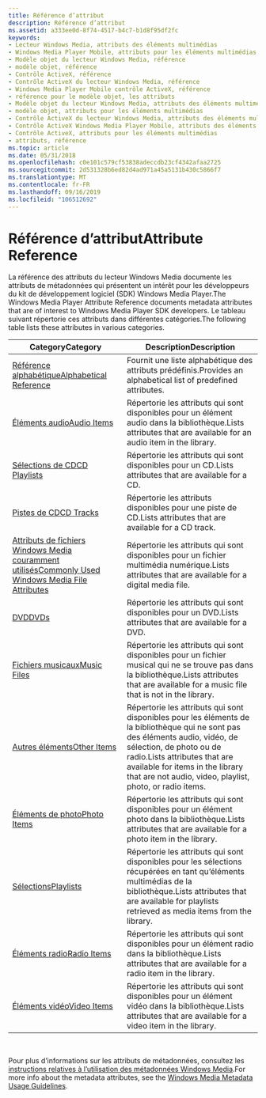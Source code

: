 ```yaml
---
title: Référence d’attribut
description: Référence d’attribut
ms.assetid: a333ee0d-8f74-4517-b4c7-b1d8f95df2fc
keywords:
- Lecteur Windows Media, attributs des éléments multimédias
- Windows Media Player Mobile, attributs pour les éléments multimédias
- Modèle objet du lecteur Windows Media, référence
- modèle objet, référence
- Contrôle ActiveX, référence
- Contrôle ActiveX du lecteur Windows Media, référence
- Windows Media Player Mobile contrôle ActiveX, référence
- référence pour le modèle objet, les attributs
- Modèle objet du lecteur Windows Media, attributs des éléments multimédias
- modèle objet, attributs pour les éléments multimédias
- Contrôle ActiveX du lecteur Windows Media, attributs des éléments multimédias
- Contrôle ActiveX Windows Media Player Mobile, attributs des éléments multimédias
- Contrôle ActiveX, attributs pour les éléments multimédias
- attributs, référence
ms.topic: article
ms.date: 05/31/2018
ms.openlocfilehash: c0e101c579cf53838adeccdb23cf4342afaa2725
ms.sourcegitcommit: 2d531328b6ed82d4ad971a45a5131b430c5866f7
ms.translationtype: MT
ms.contentlocale: fr-FR
ms.lasthandoff: 09/16/2019
ms.locfileid: "106512692"
---
```

# <a name="attribute-reference"></a><span data-ttu-id="d5fce-117">Référence d’attribut</span><span class="sxs-lookup"><span data-stu-id="d5fce-117">Attribute Reference</span></span>

<span data-ttu-id="d5fce-118">La référence des attributs du lecteur Windows Media documente les attributs de métadonnées qui présentent un intérêt pour les développeurs du kit de développement logiciel (SDK) Windows Media Player.</span><span class="sxs-lookup"><span data-stu-id="d5fce-118">The Windows Media Player Attribute Reference documents metadata attributes that are of interest to Windows Media Player SDK developers.</span></span> <span data-ttu-id="d5fce-119">Le tableau suivant répertorie ces attributs dans différentes catégories.</span><span class="sxs-lookup"><span data-stu-id="d5fce-119">The following table lists these attributes in various categories.</span></span>



| <span data-ttu-id="d5fce-120">Category</span><span class="sxs-lookup"><span data-stu-id="d5fce-120">Category</span></span>                                                                                       | <span data-ttu-id="d5fce-121">Description</span><span class="sxs-lookup"><span data-stu-id="d5fce-121">Description</span></span>                                                                                                              |
|------------------------------------------------------------------------------------------------|--------------------------------------------------------------------------------------------------------------------------|
| [<span data-ttu-id="d5fce-122">Référence alphabétique</span><span class="sxs-lookup"><span data-stu-id="d5fce-122">Alphabetical Reference</span></span>](alphabetical-attribute-reference.md)                                 | <span data-ttu-id="d5fce-123">Fournit une liste alphabétique des attributs prédéfinis.</span><span class="sxs-lookup"><span data-stu-id="d5fce-123">Provides an alphabetical list of predefined attributes.</span></span>                                                                  |
| [<span data-ttu-id="d5fce-124">Éléments audio</span><span class="sxs-lookup"><span data-stu-id="d5fce-124">Audio Items</span></span>](audio-item-attributes.md)                                                       | <span data-ttu-id="d5fce-125">Répertorie les attributs qui sont disponibles pour un élément audio dans la bibliothèque.</span><span class="sxs-lookup"><span data-stu-id="d5fce-125">Lists attributes that are available for an audio item in the library.</span></span>                                                    |
| [<span data-ttu-id="d5fce-126">Sélections de CD</span><span class="sxs-lookup"><span data-stu-id="d5fce-126">CD Playlists</span></span>](cd-playlist-attributes.md)                                                     | <span data-ttu-id="d5fce-127">Répertorie les attributs qui sont disponibles pour un CD.</span><span class="sxs-lookup"><span data-stu-id="d5fce-127">Lists attributes that are available for a CD.</span></span>                                                                            |
| [<span data-ttu-id="d5fce-128">Pistes de CD</span><span class="sxs-lookup"><span data-stu-id="d5fce-128">CD Tracks</span></span>](cd-track-attributes.md)                                                           | <span data-ttu-id="d5fce-129">Répertorie les attributs disponibles pour une piste de CD.</span><span class="sxs-lookup"><span data-stu-id="d5fce-129">Lists attributes that are available for a CD track.</span></span>                                                                      |
| [<span data-ttu-id="d5fce-130">Attributs de fichiers Windows Media couramment utilisés</span><span class="sxs-lookup"><span data-stu-id="d5fce-130">Commonly Used Windows Media File Attributes</span></span>](commonly-used-windows-media-file-attributes.md) | <span data-ttu-id="d5fce-131">Répertorie les attributs qui sont disponibles pour un fichier multimédia numérique.</span><span class="sxs-lookup"><span data-stu-id="d5fce-131">Lists attributes that are available for a digital media file.</span></span>                                                            |
| [<span data-ttu-id="d5fce-132">DVD</span><span class="sxs-lookup"><span data-stu-id="d5fce-132">DVDs</span></span>](dvd-attributes.md)                                                                     | <span data-ttu-id="d5fce-133">Répertorie les attributs qui sont disponibles pour un DVD.</span><span class="sxs-lookup"><span data-stu-id="d5fce-133">Lists attributes that are available for a DVD.</span></span>                                                                           |
| [<span data-ttu-id="d5fce-134">Fichiers musicaux</span><span class="sxs-lookup"><span data-stu-id="d5fce-134">Music Files</span></span>](music-file-attributes.md)                                                       | <span data-ttu-id="d5fce-135">Répertorie les attributs qui sont disponibles pour un fichier musical qui ne se trouve pas dans la bibliothèque.</span><span class="sxs-lookup"><span data-stu-id="d5fce-135">Lists attributes that are available for a music file that is not in the library.</span></span>                                         |
| [<span data-ttu-id="d5fce-136">Autres éléments</span><span class="sxs-lookup"><span data-stu-id="d5fce-136">Other Items</span></span>](other-item-attributes.md)                                                       | <span data-ttu-id="d5fce-137">Répertorie les attributs qui sont disponibles pour les éléments de la bibliothèque qui ne sont pas des éléments audio, vidéo, de sélection, de photo ou de radio.</span><span class="sxs-lookup"><span data-stu-id="d5fce-137">Lists attributes that are available for items in the library that are not audio, video, playlist, photo, or radio items.</span></span> |
| [<span data-ttu-id="d5fce-138">Éléments de photo</span><span class="sxs-lookup"><span data-stu-id="d5fce-138">Photo Items</span></span>](photo-item-attributes.md)                                                       | <span data-ttu-id="d5fce-139">Répertorie les attributs qui sont disponibles pour un élément photo dans la bibliothèque.</span><span class="sxs-lookup"><span data-stu-id="d5fce-139">Lists attributes that are available for a photo item in the library.</span></span>                                                     |
| [<span data-ttu-id="d5fce-140">Sélections</span><span class="sxs-lookup"><span data-stu-id="d5fce-140">Playlists</span></span>](playlist-attributes-ref.md)                                                       | <span data-ttu-id="d5fce-141">Répertorie les attributs qui sont disponibles pour les sélections récupérées en tant qu’éléments multimédias de la bibliothèque.</span><span class="sxs-lookup"><span data-stu-id="d5fce-141">Lists attributes that are available for playlists retrieved as media items from the library.</span></span>                             |
| [<span data-ttu-id="d5fce-142">Éléments radio</span><span class="sxs-lookup"><span data-stu-id="d5fce-142">Radio Items</span></span>](radio-item-attributes.md)                                                       | <span data-ttu-id="d5fce-143">Répertorie les attributs qui sont disponibles pour un élément radio dans la bibliothèque.</span><span class="sxs-lookup"><span data-stu-id="d5fce-143">Lists attributes that are available for a radio item in the library.</span></span>                                                     |
| [<span data-ttu-id="d5fce-144">Éléments vidéo</span><span class="sxs-lookup"><span data-stu-id="d5fce-144">Video Items</span></span>](video-item-attributes.md)                                                       | <span data-ttu-id="d5fce-145">Répertorie les attributs qui sont disponibles pour un élément vidéo dans la bibliothèque.</span><span class="sxs-lookup"><span data-stu-id="d5fce-145">Lists attributes that are available for a video item in the library.</span></span>                                                     |



 

<span data-ttu-id="d5fce-146">Pour plus d’informations sur les attributs de métadonnées, consultez les [instructions relatives à l’utilisation des métadonnées Windows Media](/previous-versions/ms867702(v=msdn.10)).</span><span class="sxs-lookup"><span data-stu-id="d5fce-146">For more info about the metadata attributes, see the [Windows Media Metadata Usage Guidelines](/previous-versions/ms867702(v=msdn.10)).</span></span>

 

 




